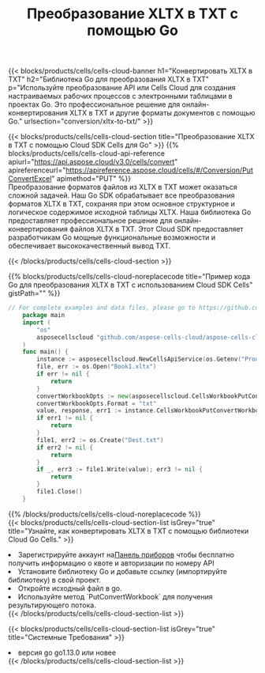 ﻿---
title:  Преобразование XLTX в TXT с помощью Go
description:  Использование Cloud SDK Aspose.Cells для Go для преобразования файла формата XLTX в файл формата TXT.
kwords: Excel, Convert XLTX to TXT, REST, Go
howto: How to convert XLTX to TXT using Aspose.Cells Cloud Go library.
---
{{< blocks/products/cells/cells-cloud-banner h1="Конвертировать XLTX в TXT" h2="Библиотека Go для преобразования XLTX в TXT" p="Используйте преобразование API или Cells Cloud для создания настраиваемых рабочих процессов с электронными таблицами в проектах Go. Это профессиональное решение для онлайн-конвертирования XLTX в TXT и другие форматы документов с помощью Go." urlsection="conversion/xltx-to-txt/" >}}

{{< blocks/products/cells/cells-cloud-section title="Преобразование XLTX в TXT с помощью Cloud SDK Cells для Go" >}}
{{% blocks/products/cells/cells-cloud-api-reference apiurl="https://api.aspose.cloud/v3.0/cells/convert" apireferenceurl="https://apireference.aspose.cloud/cells/#/Conversion/PutConvertExcel" apimethod="PUT" %}}
<br/>
Преобразование форматов файлов из XLTX в TXT может оказаться сложной задачей. Наш Go SDK обрабатывает все преобразования форматов XLTX в TXT, сохраняя при этом основное структурное и логическое содержимое исходной таблицы XLTX. Наша библиотека Go предоставляет профессиональное решение для онлайн-конвертирования файлов XLTX в TXT. Этот Cloud SDK предоставляет разработчикам Go мощные функциональные возможности и обеспечивает высококачественный вывод TXT.

{{< /blocks/products/cells/cells-cloud-section >}}

{{% blocks/products/cells/cells-cloud-noreplacecode title="Пример кода Go для преобразования XLTX в TXT с использованием Cloud SDK Cells" gistPath="" %}}
 
```go
// For complete examples and data files, please go to https://github.com/aspose-cells-cloud/aspose-cells-cloud-go/
    package main
    import (
	    "os"
	    asposecellscloud "github.com/aspose-cells-cloud/aspose-cells-cloud-go/v22"
    )
    func main() {
	    instance := asposecellscloud.NewCellsApiService(os.Getenv("ProductClientId"), os.Getenv("ProductClientSecret"))
	    file, err := os.Open("Book1.xltx")
	    if err != nil {
		    return
	    }
	    convertWorkbookOpts := new(asposecellscloud.CellsWorkbookPutConvertWorkbookOpts)
	    convertWorkbookOpts.Format = "txt"
	    value, response, err1 := instance.CellsWorkbookPutConvertWorkbook(file, convertWorkbookOpts)
	    if err1 != nil {
		    return
	    }
	    file1, err2 := os.Create("Dest.txt")
	    if err2 != nil {
		    return
	    }
	    if _, err3 := file1.Write(value); err3 != nil {
		    return
	    }
	    file1.Close()
    }
```
 
{{% /blocks/products/cells/cells-cloud-noreplacecode %}}
<br/>
{{< blocks/products/cells/cells-cloud-section-list isGrey="true" title="Узнайте, как конвертировать XLTX в TXT с помощью библиотеки Cloud Go Cells." >}}
<li> Зарегистрируйте аккаунт на<a href="https://dashboard.aspose.cloud/">Панель приборов</a> чтобы бесплатно получить информацию о квоте и авторизации по номеру API</li>
<li>Установите библиотеку Go и добавьте ссылку (импортируйте библиотеку) в свой проект.</li>
<li>Откройте исходный файл в go.</li>
<li>Используйте метод `PutConvertWorkbook` для получения результирующего потока.</li>
{{< /blocks/products/cells/cells-cloud-section-list >}}

{{< blocks/products/cells/cells-cloud-section-list isGrey="true" title="Системные Требования" >}}
<li>версия go go1.13.0 или новее</li>
{{< /blocks/products/cells/cells-cloud-section-list >}}
